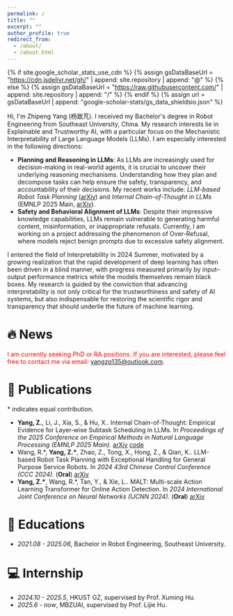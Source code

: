 ```yaml
---
permalink: /
title: ""
excerpt: ""
author_profile: true
redirect_from: 
  - /about/
  - /about.html
---
```


{% if site.google_scholar_stats_use_cdn %}
{% assign gsDataBaseUrl = "https://cdn.jsdelivr.net/gh/" | append: site.repository | append: "@" %}
{% else %}
{% assign gsDataBaseUrl = "https://raw.githubusercontent.com/" | append: site.repository | append: "/" %}
{% endif %}
{% assign url = gsDataBaseUrl | append: "google-scholar-stats/gs_data_shieldsio.json" %}

<span class='anchor' id='about-me'></span>
Hi, I'm Zhipeng Yang (杨致芃). I received my Bachelor's degree in Robot Engineering from Southeast University, China. My research interests lie in Explainable and Trustworthy AI, with a particular focus on the Mechanistic Interpretability of Large Language Models (LLMs). I am especially interested in the following directions:
- **Planning and Reasoning in LLMs**: As LLMs are increasingly used for decision-making in real-world agents, it is crucial to uncover their underlying reasoning mechanisms. Understanding how they plan and decompose tasks can help ensure the safety, transparency, and accountability of their decisions. My recent works include: *LLM-based Robot Task Planning* ([arXiv](https://arxiv.org/abs/2405.15646)) and *Internal Chain-of-Thought in LLMs* (EMNLP 2025 Main, [arXiv](https://arxiv.org/abs/2505.14530)).
- **Safety and Behavioral Alignment of LLMs**: Despite their impressive knowledge capabilities, LLMs remain vulnerable to generating harmful content, misinformation, or inappropriate refusals. Currently, I am working on a project addressing the phenomenon of Over-Refusal, where models reject benign prompts due to excessive safety alignment.

I entered the field of Interpretability in 2024 Summer, motivated by a growing realization that the rapid development of deep learning has often been driven in a blind manner, with progress measured primarily by input–output performance metrics while the models themselves remain black boxes. My research is guided by the conviction that advancing interpretability is not only critical for the trustworthiness and safety of AI systems, but also indispensable for restoring the scientific rigor and transparency that should underlie the future of machine learning.


<span class='anchor' id='-news'></span>
# 🔥 News
<font color=red>I am currently seeking PhD or RA positions. If you are interested, please feel free to contact me via email: <yangzp135@outlook.com>.</font>



<span class='anchor' id='-publications'></span>
# 📝 Publications
\* indicates equal contribution. 
- **Yang, Z.**, Li, J., Xia, S., & Hu, X.. Internal Chain-of-Thought: Empirical Evidence for Layer‑wise Subtask Scheduling in LLMs. In *Proceedings of the 2025 Conference on Empirical Methods in Natural Language Processing (EMNLP 2025 Main).* [arXiv](https://arxiv.org/abs/2505.14530) [code](https://github.com/yzp11/Internal-Chain-of-Thought)
- Wang, R.\*, **Yang, Z.\***, Zhao, Z., Tong, X., Hong, Z., & Qian, K.. LLM-based Robot Task Planning with Exceptional Handling for General Purpose Service Robots. In *2024 43rd Chinese Control Conference (CCC 2024).* (**Oral**) [arXiv](https://arxiv.org/abs/2405.15646)
- **Yang, Z.\***, Wang, R.\*, Tan, Y., & Xie, L.. MALT: Multi-scale Action Learning Transformer for Online Action Detection. In *2024 International Joint Conference on Neural Networks (IJCNN 2024).* (**Oral**) [arXiv](https://arxiv.org/abs/2405.20892)


<span class='anchor' id='-educations'></span>
# 📖 Educations
- *2021.08 - 2025.06*, Bachelor in Robot Engineering, Southeast University.


<span class='anchor' id='-internship'></span>
# 💻 Internship
- *2024.10 - 2025.5*, HKUST GZ, supervised by Prof. Xuming Hu.
- *2025.6 - now*, MBZUAI, supervised by Prof. Lijie Hu.

